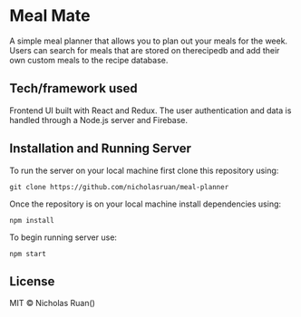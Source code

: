 # Meal Mate

A simple meal planner that allows you to plan out your meals for the week. Users can search for meals that are stored on therecipedb and add their own custom meals to the recipe database. 

## Tech/framework used
Frontend UI built with React and Redux. The user authentication and data is handled through a Node.js server and Firebase. 

## Installation and Running Server
To run the server on your local machine first clone this repository using:

```
git clone https://github.com/nicholasruan/meal-planner
```

Once the repository is on your local machine install dependencies using:

```
npm install
```

To begin running server use:

```
npm start
```

## License

MIT © Nicholas Ruan()
